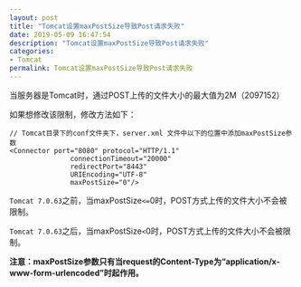 ```yaml
---
layout: post
title: "Tomcat设置maxPostSize导致Post请求失败"
date: 2019-05-09 16:47:54
description: "Tomcat设置maxPostSize导致Post请求失败"
categories:
- Tomcat
permalink: Tomcat设置maxPostSize导致Post请求失败
---
```


当服务器是Tomcat时，通过POST上传的文件大小的最大值为2M（2097152）  

如果想修改该限制，修改方法如下：  

```vim
// Tomcat目录下的conf文件夹下，server.xml 文件中以下的位置中添加maxPostSize参数
<Connector port="8080" protocol="HTTP/1.1"
               connectionTimeout="20000"
               redirectPort="8443"
               URIEncoding="UTF-8"
               maxPostSize="0"/>
```

`Tomcat 7.0.63`之前，当maxPostSize`<=`0时，POST方式上传的文件大小不会被限制。  

`Tomcat 7.0.63`之后，当maxPostSize`<`0时，POST方式上传的文件大小不会被限制。  

**注意：maxPostSize参数只有当request的Content-Type为“application/x-www-form-urlencoded”时起作用。**
